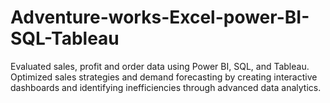 # Adventure-works-Excel-power-BI-SQL-Tableau
Evaluated sales, profit and order data using Power BI, SQL, and Tableau. 
Optimized sales strategies and demand forecasting by creating interactive dashboards and identifying 
inefficiencies through advanced data analytics.
